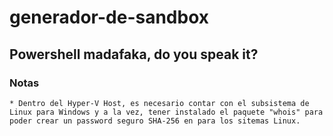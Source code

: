 # generador-de-sandbox
## Powershell madafaka, do you speak it?

### Notas
    * Dentro del Hyper-V Host, es necesario contar con el subsistema de Linux para Windows y a la vez, tener instalado el paquete "whois" para poder crear un password seguro SHA-256 en para los sitemas Linux.